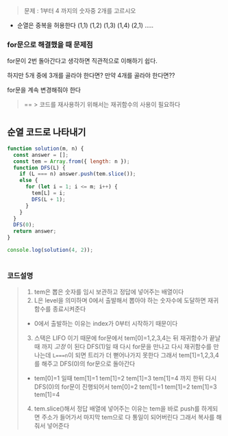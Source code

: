 > 문제 : 1부터 4 까지의 숫자중 2개를 고르시오

- 순열은 중복을 허용한다
  (1,1) (1,2) (1,3) (1,4) (2,1) .....

### for문으로 해결했을 때 문제점

for문이 2번 돌아간다고 생각하면 직관적으로 이해하기 쉽다.

하지만 5개 중에 3개를 골라야 한다면? 만약 4개를 골라야 한다면??

for문을 계속 변경해줘야 한다

> == > 코드를 재사용하기 위해서는 재귀함수의 사용이 필요하다

#

## 순열 코드로 나타내기

```js
function solution(m, n) {
  const answer = [];
  const tem = Array.from({ length: n });
  function DFS(L) {
    if (L === n) answer.push(tem.slice());
    else {
      for (let i = 1; i <= m; i++) {
        tem[L] = i;
        DFS(L + 1);
      }
    }
  }
  DFS(0);
  return answer;
}

console.log(solution(4, 2));
```

#

### 코드설명

> 1. tem은 뽑은 숫자를 임시 보관하고 정답에 넣어주는 배열이다
> 2. L은 level을 의미하며 0에서 출발해서 뽑아야 하는 숫자수에 도달하면 재귀함수를 종료시켜준다
>
> - 0에서 출발하는 이유는 index가 0부터 시작하기 때문이다
>
> 3.  스택은 LIFO 이기 때문에 for문에서 tem[0]=1,2,3,4는 뒤 재귀함수가 끝날 때 까지 _고정_ 이 된다
>     DFS(1)일 때 다시 for문을 만나고 다시 재귀함수를 만나는데 `L===n`이 되면 트리가 더 뻗어나가지 못한다 그래서 tem[1]=1,2,3,4를 해주고 DFS(0)의 for문으로 돌아간다
>
> - tem[0]=1 일때 tem[1]=1 tem[1]=2 tem[1]=3 tem[1]=4 까지 한뒤 다시 DFS(0)의 for문이 진행되어서 tem[0]=2 tem[1]=1 tem[1]=2 tem[1]=3 tem[1]=4
>
> 4.  tem.slice()해서 정답 배열에 넣어주는 이유는 tem을 바로 push를 하게되면 주소가 들어가서 마지막 tem으로 다 통일이 되어버린다 그래서 복사를 해줘서 넣어준다
